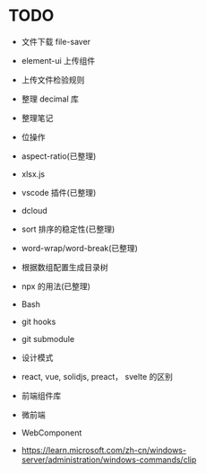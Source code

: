 # TODO

- 文件下载 file-saver
- element-ui 上传组件
- 上传文件检验规则
- 整理 decimal 库
- 整理笔记
- 位操作
- aspect-ratio(已整理)
- xlsx.js
- vscode 插件(已整理)
- dcloud
- sort 排序的稳定性(已整理)
- word-wrap/word-break(已整理)
- 根据数组配置生成目录树
- npx 的用法(已整理)
- Bash
- git hooks
- git submodule
- 设计模式

- react, vue, solidjs, preact， svelte 的区别
- 前端组件库

- 微前端
- WebComponent
- https://learn.microsoft.com/zh-cn/windows-server/administration/windows-commands/clip

